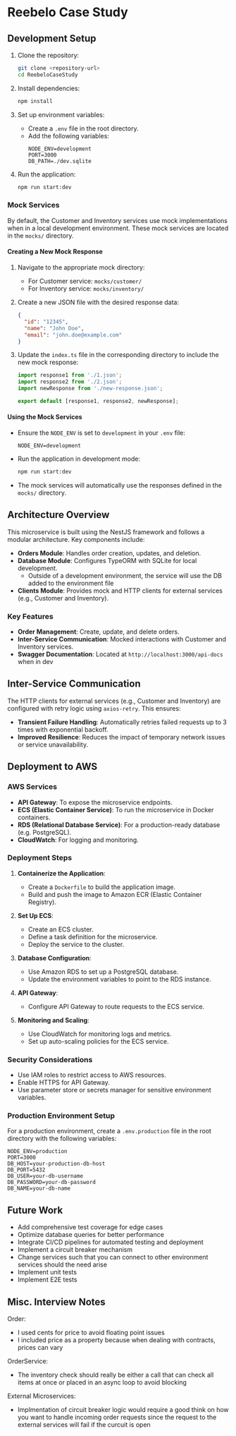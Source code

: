 # Reebelo Case Study

## Development Setup

1. Clone the repository:
   ```bash
   git clone <repository-url>
   cd ReebeloCaseStudy
   ```

2. Install dependencies:
   ```bash
   npm install
   ```

3. Set up environment variables:
   - Create a `.env` file in the root directory.
   - Add the following variables:
     ```env
     NODE_ENV=development
     PORT=3000
     DB_PATH=./dev.sqlite
     ```

4. Run the application:
   ```bash
   npm run start:dev
   ```

### Mock Services

By default, the Customer and Inventory services use mock implementations when in a local development environment. These mock services are located in the `mocks/` directory.

#### Creating a New Mock Response
1. Navigate to the appropriate mock directory:
   - For Customer service: `mocks/customer/`
   - For Inventory service: `mocks/inventory/`

2. Create a new JSON file with the desired response data:
   ```json
   {
     "id": "12345",
     "name": "John Doe",
     "email": "john.doe@example.com"
   }
   ```

3. Update the `index.ts` file in the corresponding directory to include the new mock response:
   ```typescript
   import response1 from './1.json';
   import response2 from './2.json';
   import newResponse from './new-response.json';

   export default [response1, response2, newResponse];
   ```

#### Using the Mock Services
- Ensure the `NODE_ENV` is set to `development` in your `.env` file:
  ```env
  NODE_ENV=development
  ```

- Run the application in development mode:
  ```bash
  npm run start:dev
  ```

- The mock services will automatically use the responses defined in the `mocks/` directory.

## Architecture Overview

This microservice is built using the NestJS framework and follows a modular architecture. Key components include:

- **Orders Module**: Handles order creation, updates, and deletion.
- **Database Module**: Configures TypeORM with SQLite for local development.
  - Outside of a development environment, the service will use the DB added to the environment file
- **Clients Module**: Provides mock and HTTP clients for external services (e.g., Customer and Inventory).

### Key Features
- **Order Management**: Create, update, and delete orders.
- **Inter-Service Communication**: Mocked interactions with Customer and Inventory services.
- **Swagger Documentation**: Located at `http://localhost:3000/api-docs` when in dev

## Inter-Service Communication

The HTTP clients for external services (e.g., Customer and Inventory) are configured with retry logic using `axios-retry`. This ensures:

- **Transient Failure Handling**: Automatically retries failed requests up to 3 times with exponential backoff.
- **Improved Resilience**: Reduces the impact of temporary network issues or service unavailability.

## Deployment to AWS

### AWS Services
- **API Gateway**: To expose the microservice endpoints.
- **ECS (Elastic Container Service)**: To run the microservice in Docker containers.
- **RDS (Relational Database Service)**: For a production-ready database (e.g. PostgreSQL).
- **CloudWatch**: For logging and monitoring.

### Deployment Steps
1. **Containerize the Application**:
   - Create a `Dockerfile` to build the application image.
   - Build and push the image to Amazon ECR (Elastic Container Registry).

2. **Set Up ECS**:
   - Create an ECS cluster.
   - Define a task definition for the microservice.
   - Deploy the service to the cluster.

3. **Database Configuration**:
   - Use Amazon RDS to set up a PostgreSQL database.
   - Update the environment variables to point to the RDS instance.

4. **API Gateway**:
   - Configure API Gateway to route requests to the ECS service.

5. **Monitoring and Scaling**:
   - Use CloudWatch for monitoring logs and metrics.
   - Set up auto-scaling policies for the ECS service.

### Security Considerations
- Use IAM roles to restrict access to AWS resources.
- Enable HTTPS for API Gateway.
- Use parameter store or secrets manager for sensitive environment variables.

### Production Environment Setup

For a production environment, create a `.env.production` file in the root directory with the following variables:

```env
NODE_ENV=production
PORT=3000
DB_HOST=your-production-db-host
DB_PORT=5432
DB_USER=your-db-username
DB_PASSWORD=your-db-password
DB_NAME=your-db-name
```

## Future Work
- Add comprehensive test coverage for edge cases
- Optimize database queries for better performance
- Integrate CI/CD pipelines for automated testing and deployment
- Implement a circuit breaker mechanism
- Change services such that you can connect to other environment services should the need arise
- Implement unit tests
- Implement E2E tests

## Misc. Interview Notes
Order:
- I used cents for price to avoid floating point issues
- I included price as a property because when dealing with contracts, prices can vary

OrderService:
- The inventory check should really be either a call that can check all items at once or placed in an async loop to avoid blocking

External Microservices:
- Implmentation of circuit breaker logic would require a good think on how you want to handle incoming order requests since the request to the external services will fail if the curcuit is open